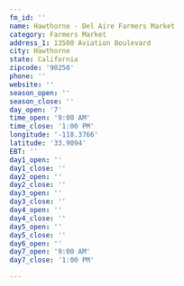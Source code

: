 ```yaml
---
fm_id: ''
name: Hawthorne - Del Aire Farmers Market
category: Farmers Market
address_1: 13500 Aviation Boulevard
city: Hawthorne
state: California
zipcode: '90250'
phone: ''
website: ''
season_open: ''
season_close: ''
day_open: '7'
time_open: '9:00 AM'
time_close: '1:00 PM'
longitude: '-118.3766'
latitude: '33.9094'
EBT: ''
day1_open: ''
day1_close: ''
day2_open: ''
day2_close: ''
day3_open: ''
day3_close: ''
day4_open: ''
day4_close: ''
day5_open: ''
day5_close: ''
day6_open: ''
day7_open: '9:00 AM'
day7_close: '1:00 PM'

---
```

